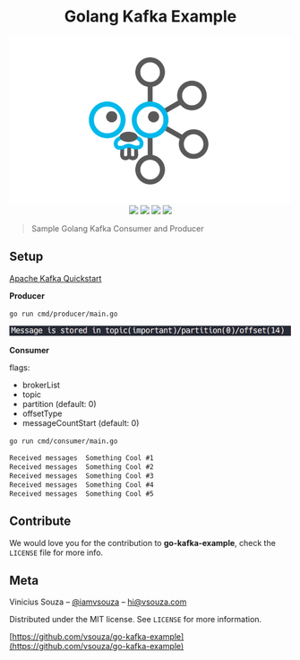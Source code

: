 <h1 align="center">Golang Kafka Example</h1>

<p align="center">
  <img src="header.png" />
  <img src="https://img.shields.io/badge/Go%20version-1.7-blue.svg" />
  <img src="https://img.shields.io/badge/License-MIT-blue.svg" />
  <a href="http://makeapullrequest.com"><img src="https://img.shields.io/badge/PRs-welcome-brightgreen.svg?style=flat-square" /></a>
  <img src="https://goreportcard.com/badge/github.com/vsouza/go-kafka-example" />
</p>

>Sample Golang Kafka Consumer and Producer

## Setup

[Apache Kafka Quickstart](https://kafka.apache.org/quickstart)

__Producer__

`go run cmd/producer/main.go`

![](producer.png)

__Consumer__

flags:
 
  * brokerList
  * topic
  * partition (default: 0)
  * offsetType
  * messageCountStart (default: 0)

`go run cmd/consumer/main.go`

```
Received messages  Something Cool #1
Received messages  Something Cool #2
Received messages  Something Cool #3
Received messages  Something Cool #4
Received messages  Something Cool #5
```

## Contribute

We would love you for the contribution to **go-kafka-example**, check the ``LICENSE`` file for more info.

## Meta

Vinicius Souza – [@iamvsouza](https://twitter.com/iamvsouza) – hi@vsouza.com

Distributed under the MIT license. See ``LICENSE`` for more information.

[https://github.com/vsouza/go-kafka-example](https://github.com/vsouza/go-kafka-example)

